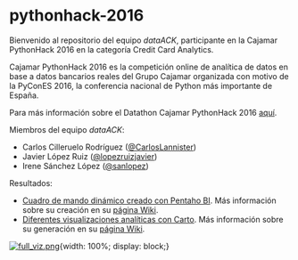 # pythonhack-2016


Bienvenido al repositorio del equipo _dataACK_, participante en la Cajamar PythonHack 2016 en la categoría Credit Card Analytics.

Cajamar PythonHack 2016 es la competición online de analítica de datos en base a datos bancarios reales del Grupo Cajamar organizada con motivo de la PyConES 2016, la conferencia nacional de Python más importante de España.

Para más información sobre el Datathon Cajamar PythonHack 2016 [aquí](http://www.cajamardatalab.com/datathon-cajamar-pythonhack-2016/card-analytics/).

Miembros del equipo _dataACK_:

* Carlos Cilleruelo Rodríguez ([@CarlosLannister](https://github.com/CarlosLannister))
* Javier López Ruiz ([@lopezruizjavier](https://github.com/lopezruizjavier))
* Irene Sánchez López ([@sanlopez](https://github.com/IreneSL))

Resultados:

* [Cuadro de mando dinámico creado con Pentaho BI](http://146.185.130.35:8080/pentaho/api/repos/%3Ahome%3ApythonHack%3ARetoCardAnalytics.wcdf/generatedContent?userid=pythonHack&password=dataACK16*). Más información sobre su creación en su [página Wiki](https://github.com/lopezruizjavier/pythonhack-2016/wiki/Pentaho).
* [Diferentes visualizaciones analíticas con Carto](https://javierlopezruiz.carto.com/viz/57e13580-8b43-11e6-8cef-0ecd1babdde5/public_map). Más información sobre su generación en su [página Wiki](https://github.com/lopezruizjavier/pythonhack-2016/wiki/Carto).

[![full_viz.png](https://s15.postimg.org/4ozqoumjv/full_viz.png)](https://postimg.org/image/o6ue4sjhj/){width: 100%; display: block;}
